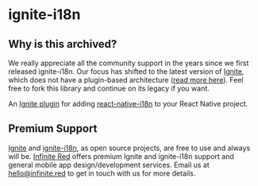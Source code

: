 # ignite-i18n

## Why is this archived?

We really appreciate all the community support in the years since we first released ignite-i18n. Our focus has shifted to the latest version of [Ignite](https://github.com/infinitered/ignite), which does not have a plugin-based architecture ([read more here](https://shift.infinite.red/introducing-ignite-4-0-flame-1dfc891f9966)). Feel free to fork this library and continue on its legacy if you want. 

An [Ignite plugin](https://github.com/infinitered/ignite) for adding [react-native-i18n](https://github.com/AlexanderZaytsev/react-native-i18n) to your React Native project.

## Premium Support

[Ignite](https://infinite.red/ignite) and [ignite-i18n](https://github.com/infinitered/ignite-i18n), as open source projects, are free to use and always will be. [Infinite Red](https://infinite.red/) offers premium Ignite and ignite-i18n support and general mobile app design/development services. Email us at [hello@infinite.red](mailto:hello@infinite.red) to get in touch with us for more details.
